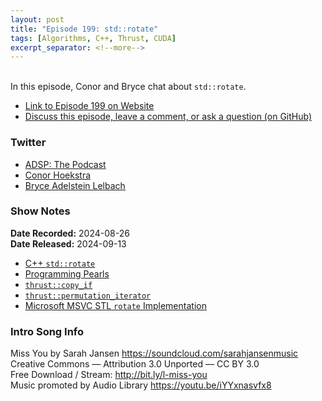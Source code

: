 ```yaml
---
layout: post
title: "Episode 199: std::rotate"
tags: [Algorithms, C++, Thrust, CUDA]
excerpt_separator: <!--more-->
---
```


<div id="buzzsprout-player-15738834"></div><script src="https://www.buzzsprout.com/1501960/15738834-episode-199-std-rotate.js?container_id=buzzsprout-player-15738834&player=small" type="text/javascript" charset="utf-8"></script>

<br>In this episode, Conor and Bryce chat about `std::rotate`.

<!--more-->

* [Link to Episode 199 on Website](https://adspthepodcast.com/2024/09/13/Episode-199.html)
* [Discuss this episode, leave a comment, or ask a question (on GitHub)](https://github.com/codereport/adsp2/discussions/98)

### Twitter
 
* [ADSP: The Podcast](https://twitter.com/adspthepodcast)
* [Conor Hoekstra](https://twitter.com/code_report)
* [Bryce Adelstein Lelbach](https://twitter.com/blelbach)

### Show Notes

**Date Recorded:** 2024-08-26 <br>
**Date Released:** 2024-09-13

* [C++ `std::rotate`](https://en.cppreference.com/w/cpp/algorithm/rotate)
* [Programming Pearls](https://www.amazon.com/Programming-Pearls-2nd-Jon-Bentley/dp/0201657880)
* [`thrust::copy_if`](https://thrust.github.io/doc/group__stream__compaction_ga695e974946e56f2ecfb20e9ec4fb7cca.html)
* [`thrust::permutation_iterator`](https://nvidia.github.io/cccl/thrust/api/function_group__fancyiterator_1ga3b3bbd097ef9c112595962690f0741b8.html)
* [Microsoft MSVC STL `rotate` Implementation](https://github.com/microsoft/STL/blob/ab20dbd32ed7df565160c7f6a30361f5aeb3999c/stl/inc/xutility#L6507)

### Intro Song Info
 
Miss You by Sarah Jansen https://soundcloud.com/sarahjansenmusic<br>
Creative Commons — Attribution 3.0 Unported — CC BY 3.0<br>
Free Download / Stream: http://bit.ly/l-miss-you<br>
Music promoted by Audio Library https://youtu.be/iYYxnasvfx8<br>
